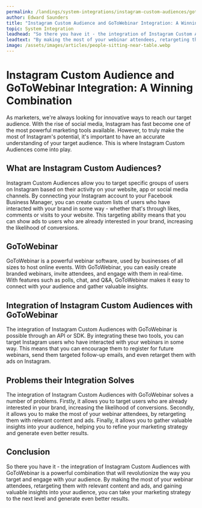 ```yaml
---
permalink: /landings/system-integrations/instagram-custom-audiences/goto-webinar
author: Edward Saunders
title: "Instagram Custom Audience and GoToWebinar Integration: A Winning Combination"
topic: System Integration
leadhead: "So there you have it - the integration of Instagram Custom Audiences with GoToWebinar is a powerful combination that will revolutionize the way you target and engage with your audience"
leadtext: "By making the most of your webinar attendees, retargeting them with relevant content and ads, and gaining valuable insights into your audience, you can take your marketing strategy to the next level and generate even better results."
image: /assets/images/articles/people-sitting-near-table.webp
---
```

<div class="arttext">	<h1>Instagram Custom Audience and GoToWebinar Integration: A Winning Combination</h1>
	<p>As marketers, we're always looking for innovative ways to reach our target audience. With the rise of social media, Instagram has fast become one of the most powerful marketing tools available. However, to truly make the most of Instagram's potential, it's important to have an accurate understanding of your target audience. This is where Instagram Custom Audiences come into play.</p>
	<h2>What are Instagram Custom Audiences?</h2>
	<p>Instagram Custom Audiences allow you to target specific groups of users on Instagram based on their activity on your website, app or social media channels. By connecting your Instagram account to your Facebook Business Manager, you can create custom lists of users who have interacted with your brand in some way - whether that's through likes, comments or visits to your website. This targeting ability means that you can show ads to users who are already interested in your brand, increasing the likelihood of conversions.</p>
	<h2>GoToWebinar</h2>
	<p>GoToWebinar is a powerful webinar software, used by businesses of all sizes to host online events. With GoToWebinar, you can easily create branded webinars, invite attendees, and engage with them in real-time. With features such as polls, chat, and Q&A, GoToWebinar makes it easy to connect with your audience and gather valuable insights.</p>
	<h2>Integration of Instagram Custom Audiences with GoToWebinar</h2>
	<p>The integration of Instagram Custom Audiences with GoToWebinar is possible through an API or SDK. By integrating these two tools, you can target Instagram users who have interacted with your webinars in some way. This means that you can encourage them to register for future webinars, send them targeted follow-up emails, and even retarget them with ads on Instagram.</p>
	<h2>Problems their Integration Solves</h2>
	<p>The integration of Instagram Custom Audiences with GoToWebinar solves a number of problems. Firstly, it allows you to target users who are already interested in your brand, increasing the likelihood of conversions. Secondly, it allows you to make the most of your webinar attendees, by retargeting them with relevant content and ads. Finally, it allows you to gather valuable insights into your audience, helping you to refine your marketing strategy and generate even better results.</p>
	<h2>Conclusion</h2>
	<p>So there you have it - the integration of Instagram Custom Audiences with GoToWebinar is a powerful combination that will revolutionize the way you target and engage with your audience. By making the most of your webinar attendees, retargeting them with relevant content and ads, and gaining valuable insights into your audience, you can take your marketing strategy to the next level and generate even better results.</p>
</div>